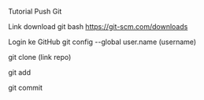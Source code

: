 Tutorial Push Git

Link download git bash https://git-scm.com/downloads

Login ke GitHub
git config --global user.name (username)

git clone (link repo)

git add

git commit

